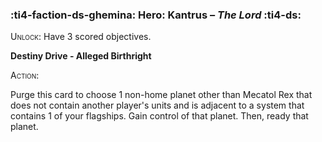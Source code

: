### :ti4-faction-ds-ghemina: **Hero**: Kantrus – _The Lord_ :ti4-ds:
<span style="font-variant:small-caps;">Unlock</span>: Have 3 scored objectives.

**Destiny Drive - Alleged Birthright**

<span style="font-variant:small-caps;">Action</span>:

Purge this card to choose 1 non-home planet other than Mecatol Rex that does not contain another player's units and is adjacent to a system that contains 1 of your flagships. Gain control of that planet. Then, ready that planet.
